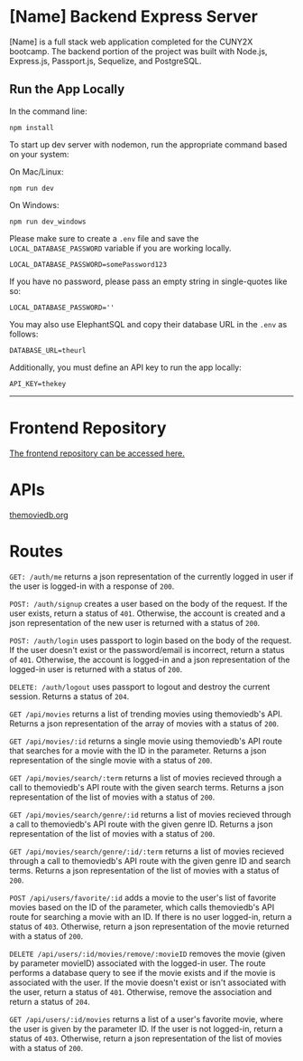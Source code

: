 # [Name] Backend Express Server

[Name] is a full stack web application completed for the CUNY2X bootcamp. The backend portion of the project was built with Node.js, Express.js, Passport.js, Sequelize, and PostgreSQL.

## Run the App Locally

In the command line:

```
npm install
```

To start up dev server with nodemon, run the appropriate command based on your system:

On Mac/Linux:

```npm run dev```

On Windows:

```npm run dev_windows```

Please make sure to create a `.env` file and save the `LOCAL_DATABASE_PASSWORD` variable if you are working locally.

```shell
LOCAL_DATABASE_PASSWORD=somePassword123
```

If you have no password, please pass an empty string in single-quotes like so:

```shell
LOCAL_DATABASE_PASSWORD=''
```

You may also use ElephantSQL and copy their database URL in the ```.env``` as follows:

```shell
DATABASE_URL=theurl
```

Additionally, you must define an API key to run the app locally:

```shell
API_KEY=thekey
```

---

# Frontend Repository 

[The frontend repository can be accessed here.](https://github.com/JohnAKASquib/capstone-project-client)

# APIs

[themoviedb.org](https://www.themoviedb.org/documentation/api)

# Routes

```GET: /auth/me``` returns a json representation of the currently logged in user if the user is logged-in with a response of ```200```.

```POST: /auth/signup``` creates a user based on the body of the request. If the user exists, return a status of ```401```. Otherwise, the account is created and a json representation of the new user is returned with a status of ```200```.

```POST: /auth/login``` uses passport to login based on the body of the request. If the user doesn't exist or the password/email is incorrect, return a status of ```401```. Otherwise, the account is logged-in and a json representation of the logged-in user is returned with a status of ```200```.

```DELETE: /auth/logout``` uses passport to logout and destroy the current session. Returns a status of ```204```.

```GET /api/movies``` returns a list of trending movies using themoviedb's API. Returns a json representation of the array of movies with a status of ```200```.

```GET /api/movies/:id``` returns a single movie using themoviedb's API route that searches for a movie with the ID in the parameter. Returns a json representation of the single movie with a status of ```200```.

```GET /api/movies/search/:term``` returns a list of movies recieved through a call to themoviedb's API route with the given search terms. Returns a json representation of the list of movies with a status of ```200```.

```GET /api/movies/search/genre/:id``` returns a list of movies recieved through a call to themoviedb's API route with the given genre ID. Returns a json representation of the list of movies with a status of ```200```.

```GET /api/movies/search/genre/:id/:term``` returns a list of movies recieved through a call to themoviedb's API route with the given genre ID and search terms. Returns a json representation of the list of movies with a status of ```200```.

```POST /api/users/favorite/:id``` adds a movie to the user's list of favorite movies based on the ID of the parameter, which calls themoviedb's API route for searching a movie with an ID. If there is no user logged-in, return a status of ```403```. Otherwise, return a json representation of the movie returned with a status of ```200```.

```DELETE /api/users/:id/movies/remove/:movieID``` removes the movie (given by parameter movieID) associated with the logged-in user. The route performs a database query to see if the movie exists and if the movie is associated with the user. If the movie doesn't exist or isn't associated with the user, return a status of ```401```. Otherwise, remove the association and return a status of ```204```.

```GET /api/users/:id/movies``` returns a list of a user's favorite movie, where the user is given by the parameter ID.  If the user is not logged-in, return a status of ```403```. Otherwise, return a json representation of the list of movies with a status of ```200```.

